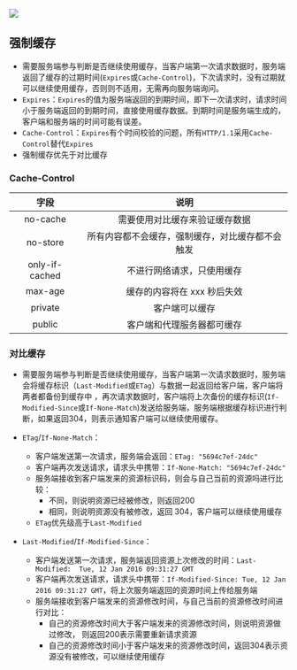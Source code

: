 ![](https://raw.githubusercontent.com/gxd523/PictureBed/master/http_cache.png)

## 强制缓存
* 需要服务端参与判断是否继续使用缓存，当客户端第一次请求数据时，服务端返回了缓存的过期时间(`Expires`或`Cache-Control`)，下次请求时，没有过期就可以继续使用缓存，否则则不适用，无需再向服务端询问。
* `Expires`：`Expires`的值为服务端返回的到期时间，即下一次请求时，请求时间小于服务端返回的到期时间，直接使用缓存数据。到期时间是服务端生成的，客户端和服务端的时间可能有误差。
* `Cache-Control`：`Expires`有个时间校验的问题，所有`HTTP/1.1`采用`Cache-Control`替代`Expires`
* 强制缓存优先于对比缓存

### Cache-Control
字段 | 说明
:---: | :---:
no-cache | 需要使用对比缓存来验证缓存数据
no-store | 所有内容都不会缓存，强制缓存，对比缓存都不会触发 
only-if-cached | 不进行网络请求，只使用缓存
max-age | 缓存的内容将在 xxx 秒后失效
private | 客户端可以缓存
public | 客户端和代理服务器都可缓存

### 对比缓存

* 需要服务端参与判断是否继续使用缓存，当客户端第一次请求数据时，服务端会将缓存标识（`Last-Modified`或`ETag`）与数据一起返回给客户端，客户端将两者都备份到缓存中 ，再次请求数据时，客户端将上次备份的缓存标识(`If-Modified-Since`或`If-None-Match`)发送给服务端，服务端根据缓存标识进行判断，如果返回304，则表示通知客户端可以继续使用缓存。

* `ETag`/`If-None-Match`：
	* 客户端发送第一次请求，服务端会返回：`ETag: "5694c7ef-24dc"`
	* 客户端再次发送请求，请求头中携带：`If-None-Match: "5694c7ef-24dc"`
	* 服务端接收到客户端发来的资源标识码，则会与自己当前的资源吗进行比较：
		* 不同，则说明资源已经被修改，则返回200
		* 相同，则说明资源没有被修改，返回 304，客户端可以继续使用缓存
	* `ETag`优先级高于`Last-Modified`

* `Last-Modified`/`If-Modified-Since`：
	* 客户端发送第一次请求，服务端返回资源上次修改的时间：`Last-Modified:  Tue, 12 Jan 2016 09:31:27 GMT`
	* 客户端再次发送请求，请求头中携带：`If-Modified-Since: Tue, 12 Jan 2016 09:31:27 GMT`，将上次服务端返回的资源时间上传给服务端
	* 服务端接收到客户端发来的资源修改时间，与自己当前的资源修改时间进行对比：
		* 自己的资源修改时间大于客户端发来的资源修改时间，则说明资源做过修改， 则返回200表示需要重新请求资源
		* 自己的资源修改时间小于客户端发来的资源修改时间，返回304表示资源没有被修改，可以继续使用缓存

